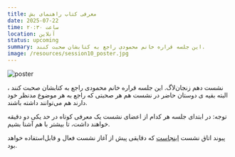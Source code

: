 ```yaml
---
title: معرفی کتاب راهنمای بش
date: 2025-07-22
time: ساعت ۲۰:۳۰
location: آنلاین
status: upcoming
summary: این جلسه قراره خانم محمودی راجع به کتابشان صحبت کنند.
image: /resources/session10_poster.jpg
---
```

![poster](session10_poster.jpg)

نشست دهم زنجان‌لاگ.
این جلسه قراره خانم محمودی راجع به کتابشان صحبت کنند ، البته بقیه ی دوستان حاضر در نشست هم هر صحبتی که راجع به هر موضوع مدنظر خود دارند هم می‌توانند داشته باشند.

توجه: در ابتدای جلسه هر کدام از اعضای نشست یک معرفی کوتاه در حد یکی دو دقیقه خواهند داشت‌، تا بیشتر با هم آشنا بشیم.



پیوند اتاق نشست <a href="https://engage.shatel.com/b/zt6-ssu-ara-tzl" target="_blank" rel="noreferrer noopener nofollow">اینجاست</a> که دقایقی پیش از آغاز نشست فعال و قابل‌استفاده خواهد بود.
